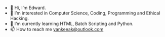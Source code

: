 - 👋 Hi, I’m Edward.
- 👀 I’m interested in Computer Science, Coding, Programming and Ethical Hacking.
- 🌱 I’m currently learning HTML, Batch Scripting and Python.
- 📫 How to reach me yankeeak@outlook.com

<!---
yankeeak/yankeeak is a ✨ special ✨ repository because its `README.md` (this file) appears on your GitHub profile.
You can click the Preview link to take a look at your changes.
--->
